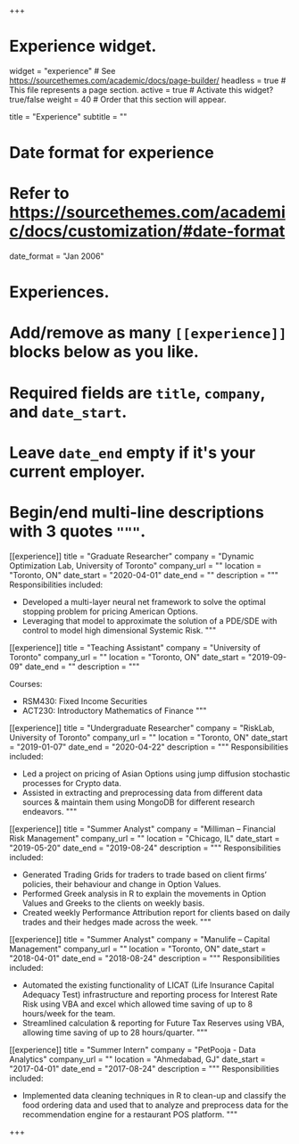 +++
# Experience widget.
widget = "experience"  # See https://sourcethemes.com/academic/docs/page-builder/
headless = true  # This file represents a page section.
active = true  # Activate this widget? true/false
weight = 40  # Order that this section will appear.

title = "Experience"
subtitle = ""

# Date format for experience
#   Refer to https://sourcethemes.com/academic/docs/customization/#date-format
date_format = "Jan 2006"

# Experiences.
#   Add/remove as many `[[experience]]` blocks below as you like.
#   Required fields are `title`, `company`, and `date_start`.
#   Leave `date_end` empty if it's your current employer.
#   Begin/end multi-line descriptions with 3 quotes `"""`.
[[experience]]
  title = "Graduate Researcher"
  company = "Dynamic Optimization Lab, University of Toronto"
  company_url = ""
  location = "Toronto, ON"
  date_start = "2020-04-01"
  date_end = ""
  description = """ 
  Responsibilities included: 
  
* Developed a multi-layer neural net framework to solve the optimal stopping problem for pricing American Options.
* Leveraging that model to approximate the solution of a PDE/SDE with control to model high dimensional Systemic Risk.
  """

[[experience]]
  title = "Teaching Assistant"
  company = "University of Toronto"
  company_url = ""
  location = "Toronto, ON"
  date_start = "2019-09-09"
  date_end = ""
  description = """ 
  
  Courses:
  
  * RSM430: Fixed Income Securities
  * ACT230: Introductory Mathematics of Finance
  """
  
[[experience]]
  title = "Undergraduate Researcher"
  company = "RiskLab, University of Toronto"
  company_url = ""
  location = "Toronto, ON"
  date_start = "2019-01-07"
  date_end = "2020-04-22"
  description = """ 
  Responsibilities included:  
  
* Led a project on pricing of Asian Options using jump diffusion stochastic processes for Crypto data.
* Assisted in extracting and preprocessing data from different data sources & maintain them using MongoDB for different research endeavors.
  """
  
[[experience]]
  title = "Summer Analyst"
  company = "Milliman – Financial Risk Management"
  company_url = ""
  location = "Chicago, IL"
  date_start = "2019-05-20"
  date_end = "2019-08-24"
  description = """
  Responsibilities included:
  
* Generated Trading Grids for traders to trade based on client firms’ policies, their behaviour and change in Option Values.
* Performed Greek analysis in R to explain the movements in Option Values and Greeks to the clients on weekly basis.
* Created weekly Performance Attribution report for clients based on daily trades and their hedges made across the week.
  """
  
[[experience]]
  title = "Summer Analyst"
  company = "Manulife – Capital Management"
  company_url = ""
  location = "Toronto, ON"
  date_start = "2018-04-01"
  date_end = "2018-08-24"
  description = """
  Responsibilities included:
  
* Automated the existing functionality of LICAT (Life Insurance Capital Adequacy Test) infrastructure and reporting process for Interest Rate Risk using VBA and excel which allowed time saving of up to 8 hours/week for the team.
* Streamlined calculation & reporting for Future Tax Reserves using VBA, allowing time saving of up to 28 hours/quarter.
  """
  
[[experience]]
  title = "Summer Intern"
  company = "PetPooja - Data Analytics"
  company_url = ""
  location = "Ahmedabad, GJ"
  date_start = "2017-04-01"
  date_end = "2017-08-24"
  description = """
  Responsibilities included:
  
* Implemented data cleaning techniques in R to clean-up and classify the food ordering data and used that to analyze and preprocess data for the recommendation engine for a restaurant POS platform.
  """


+++
